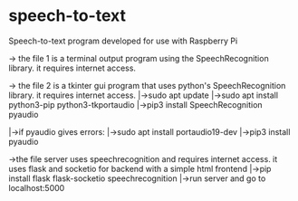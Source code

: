 # speech-to-text
Speech-to-text program developed for use with Raspberry Pi

-> the file 1 is a terminal output program using the SpeechRecognition library. it requires internet access.



-> the file 2 is a tkinter gui program that uses python's SpeechRecognition library. it requires internet access.
|->sudo apt update
|->sudo apt install python3-pip python3-tkportaudio
|->pip3 install SpeechRecognition pyaudio

|->if pyaudio gives errors:
|->sudo apt install portaudio19-dev
|->pip3 install pyaudio



->the file server uses speechrecognition and requires internet access. it uses flask and socketio for backend with a simple html frontend
|->pip install flask flask-socketio speechrecognition
|->run server and go to localhost:5000

